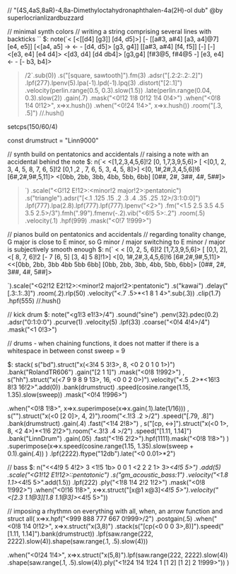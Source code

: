 // "(4S,4aS,8aR)-4,8a-Dimethyloctahydronaphthalen-4a(2H)-ol dub" @by superlocrianlizardbuzzard

// minimal synth colors
// writing a string comprising several lines with backticks ``
$: note(`<
[<[[d4] [g3]] [d4, d5]>] [- [[a#3, a#4] [a3, a4]@7] [e4, e5]] [<[a4, a5] -> <- - [d4, d5]> [g3, g4]] [[a#3, a#4] [f4, f5]] [-] [-]
<[e3, e4] [e4 d4]> <[d3, d4] [d4 db4]> [g3,g4] [f#3@5, f#4@5 -] [e3, e4] <- - [- b3, b4]>
>/2`.sub(0))
.s("[square, sawtooth]").fm(3)
  .adsr("[.2:2:.2:.2]")
  .lpf(277).lpenv(5).lpa(-1).lpd(-1).lpq(3)
  .distort("[2:.1]")
  .velocity(perlin.range(0.5, 0.3).slow(1.5))
  .late(perlin.range(0.04, 0.3).slow(2))
  .gain(.7)
  .mask("<0!12 1!8 0!12 1!4 0!4>")
  .when("<0!8 1!4 0!12>", x=>x.hush())
  .when("<0!24 1!4>", x=>x.hush())
.room("[.3, .5]")
  //.hush()

setcps(150/60/4)

const drumstruct = "Linn9000"

// synth build on pentatonics and accidentals
// raising a note with an accidental behind the note
$: n(`<
  <[1,2,3,4,5,6]!2 [0, 1,7,3,9,5,6]>
  [ <[0,1, 2, 3, 4, 5, 8, 7, 6, 5]!2 [0,1 ,2 , 7, 6, 5, 3, 4, 5, 8]>] 
  <[0, 1#,2#,3,4,5,6]!6 [6#,2#,9#,5,11]>
  <[0bb, 2bb, 3bb, 4bb, 5bb, 6bb] [0##, 2#, 3##, 4#, 5##]>
  >`)
  .scale("<G!12 E!12>:<minor!2 major!2>:pentatonic")
  .s("triangle").adsr("[<.1 .125 .15 .2 .3 .4 .35 .25 .12>/3:1:0:0]")
.lpf(777).lpa(2.8).lpf(777).lpf(777).lpenv("<2>")
  .fm("<1.5 2.5 3.5 4.5 3.5 2.5>/3").fmh(".99").fmenv(-.2).vib("<6!5 5>:.2")
  .room(.5)
  .velocity(.1)
.hpf(999)
.mask("<0!7 1!999>")

// pianos build on pentatonics and accidentals
// regarding tonality change, G major is close to E minor, so G minor / major switching to E minor / major is subjectively smooth enough
$: n(`
  <
  < [0, 2, 5, 6]!2 [1,7,3,9,5,6]>
  [ [0,1, 2],      <[ 8, 7, 6]!2  [- 7 [6, 5] [3, 4] 5 8]!1>] 
  <[0, 1#,2#,3,4,5,6]!6 [6#,2#,9#,5,11]>
  <<[0bb, 2bb, 3bb 4bb 5bb 6bb]  [0bb, 2bb, 3bb, 4bb, 5bb, 6bb]> [0##, 2#, 3##, 4#, 5##]>
  >
  `).scale("<G2!12 E2!12>:<minor!2 major!2>:pentatonic")
  .s("kawai")
  .delay("[.3:.1:.3]")
  .room(.2).rlp(50)
.velocity("<.7 .5>*<1 8 1 4>".sub(.3))
.clip(1.7)
.hpf(555)
//.hush()

// kick drum 
$: note("<g1!3 e1!3>/4")
  .sound("sine")
  .penv(32).pdec(0.2)
  .adsr("0:1:0:0")
  .pcurve(1)
  .velocity(5)
  .lpf(33)
  .coarse("<0!4 4!4>/4")
  .mask("<1 0!3>")

// drums - when chaining functions, it does not matter if there is a whitespace in between
const sweep = 9

$: stack(
s("bd").struct("x(<3!4 5 3!3>, 8, <0 2 0 1 0 1>)")  .bank("RolandTR606") .gain("[2 1 1]") .mask("<0!8 1!992>")
  ,
s("hh").struct("x(<7 9 9 8 9 13>, 16, <0 0 2 0>)").velocity("<.5 .2>*<16!3 8!3 16!2>".add(0))   .bank(drumstruct)
    .speed(cosine.range(1.15, 1.35).slow(sweep)) .mask("<0!4 1!996>")

  .when("<0!8 1!8>", x=>x.superimpose(x=>x.gain(.1).late(1/16)))
  ,
  s("<rim>").struct("x(<0 [2 0]>, 4, 2)").room("<.1!3 .2 >/2") .speed("[.79, .8]")  .bank(drumstruct) .gain(.4) .fast("<1!4 2!8>")
  ,
  s("[cp, <->]").struct("x(<0 1>, 8, <2 4>)*<1!6 2!2>").room("<.3!3 .4 >/2") .speed("[1.11, 1.14]")  .bank("LinnDrum") .gain(.05)
  .fast("<1!6 2!2>").hpf(1111).mask("<0!8 1!8>")
  )
  .superimpose(x=>x.speed(cosine.range(1.15, 1.35).slow(sweep + 0.1).gain(.4))
)
  .lpf(2222).ftype("12db").late("<0 0.01>*2")

// bass
$: n("<<4!9 5 4!2> 3 <1!5 1b> 0 0 1 <2 2 2 1> 3>*<4!5 5>")
  .add(5)
  .scale("<G1!12 E1!12>:<minor major>:pentatonic")
  .s("gm_acoustic_bass:1")
.velocity("<1.8 1.1>*<4!5 5>".add(1.5))
  .lpf(222)
.ply("<1!8 1!4 2!2 1!2>")
.mask("<0!8 1!992>")
.when("<0!16 1!8>", x=>x.struct("[x@1 x@3]*<4!5 5>").velocity("<[2.3 1.1@3][1.8 1.1@3]>*<4!5 5>"))

// imposing a rhythmn on everything with all, when, an arrow function and struct
all(
  x=>x.hpf("<999 888 777 667 0!999>/2")
  .postgain(.5)
  .when("<0!8 1!4 0!12>", x=>x.struct("x(3,8)")
  .stack(s("[cp(<0 0 0 3>,8)]").speed("[1.11, 1.14]").bank(drumstruct))
  .lpf(saw.range(222, 2222).slow(4)).shape(saw.range(.1, .5).slow(4)))

  .when("<0!24 1!4>", x=>x.struct("x(5,8)").lpf(saw.range(222, 2222).slow(4)) .shape(saw.range(.1, .5).slow(4)).ply("<1!24 1!4 1!24 1 [1 2] [1 2] 2 1!999>"))
   )
    
    
  



